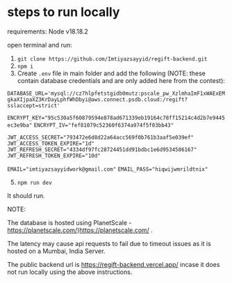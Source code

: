 # steps to run locally

requirements: Node v18.18.2

open terminal and run:
1. `git clone https://github.com/Imtiyazsayyid/regift-backend.git`
2. `npm i`
3. Create `.env` file in main folder and add the following (NOTE: these contain database credentials and are only added here from the contest):

  `DATABASE_URL='mysql://cz7hlpfetstgidb0mutz:pscale_pw_XzlmhaImF1xWAExEMgkaXIjpaXZ3KrDayLphfWhDbyi@aws.connect.psdb.cloud:/regift?sslaccept=strict'`

  `ENCRYPT_KEY="95c530a5f60879594e878ad671339eb19164c78ff15214c4d2b7e9445ec3e9ba"`
  `ENCRYPT_IV="fef81079c52360f6374a974f5f03bb43"`
  
  `JWT_ACCESS_SECRET="793472e6d8d22a64acc569f0b761b3aaf5e039ef"`
  `JWT_ACCESS_TOKEN_EXPIRE="1d"`
  `JWT_REFRESH_SECRET="4334df97fc28724451dd91bdbc1e6d9534506167"`
  `JWT_REFRESH_TOKEN_EXPIRE="10d"`
  
  `EMAIL="imtiyazsayyidwork@gmail.com"`
  `EMAIL_PASS="hiqwijwmrildtnix"`

    
    
5. `npm run dev`

It should run.

NOTE:

The database is hosted using PlanetScale - https://planetscale.com/)https://planetscale.com/ .

The latency may cause api requests to fail due to timeout issues as it is hosted on a Mumbai, India Server.

The public backend url is https://regift-backend.vercel.app/ incase it does not run locally using the above instructions.
